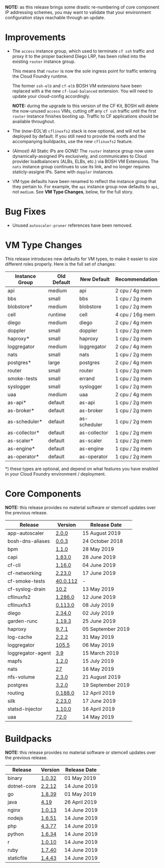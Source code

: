 **NOTE:** as this release brings some drastic re-numbering of core
component IP addressing schemes, you may want to validate that
your environment configuration stays reachable through an update.

# Improvements

- The `access` instance group, which used to terminate `cf ssh`
  traffic and proxy it to the proper backend Diego LRP, has been
  rolled into the existing `router` instance group.

  This means that `router` is now the sole ingress point for
  traffic entering the Cloud Foundry runtime.

  The former `ssh-elb` and `cf-elb` BOSH VM extensions have been
  replaced with a the new `cf-load-balanced` extension.  You will
  need to update your cloud-config accordingly.

  **NOTE:** during the upgrade to this version of the CF Kit, BOSH
  will delete the now-unused `access` VMs, cutting off any `cf
  ssh` traffic until the first `router` instance finishes booting
  up.  Traffic to CF applications should be available throughout.

- The (now-EOL'd) `cflinuxfs2` stack is now optional, and will not
  be deployed by default.  If you still need to provide the rootfs
  and the accompanying buildpacks, use the new `cflinuxfs2`
  feature.

- (Almost) All Static IPs are GONE!  The `router` instance group
  now uses dynamically-assigned IPs exclusively, and communicates
  to Cloud provider loadbalancers (ALBs, ELBs, etc.) via BOSH
  VM Extensions.  The `nats` instance group continues to use its
  link, and no longer requires staticly-assigne IPs.  Same with
  `doppler` instances.

- VM type defaults have been renamed to reflect the instance group
  that they pertain to.  For example, the `api` instance group now
  defaults to `api`, not `medium`.  See **VM Type Changes**,
  below, for the full story.


# Bug Fixes

- Unused `autoscaler-pruner` references have been removed.

# VM Type Changes

This release introduces new defaults for VM types, to make it
easier to size different roles properly.  Here is the full set of
changes:

| Instance Group | Old Default | New Default  | Recommendation  |
|----------------| ----------- | ------------ | --------------- |
| api            | medium      | api          | 2 cpu /  4g mem |
| bbs            | small       | bbs          | 1 cpu /  2g mem |
| blobstore\*    | medium      | blobstore    | 1 cpu /  2g mem |
| cell           | runtime     | cell         | 4 cpu / 16g mem |
| diego          | medium      | diego        | 2 cpu /  4g mem |
| doppler        | small       | doppler      | 1 cpu /  2g mem |
| haproxy\*      | small       | haproxy      | 1 cpu /  2g mem |
| loggregator    | medium      | loggregator  | 2 cpu /  4g mem |
| nats           | small       | nats         | 1 cpu /  2g mem |
| postgres\*     | large       | postgres     | 2 cpu /  4g mem |
| router         | small       | router       | 1 cpu /  2g mem |
| smoke-tests    | small       | errand       | 1 cpu /  2g mem |
| syslogger      | small       | syslogger    | 1 cpu /  2g mem |
| uaa            | medium      | uaa          | 2 cpu /  4g mem |
| as-api\*       | default     | as-api       | 1 cpu /  2g mem |
| as-broker\*    | default     | as-broker    | 1 cpu /  2g mem |
| as-scheduler\* | default     | as-scheduler | 1 cpu /  2g mem |
| as-collector\* | default     | as-collector | 1 cpu /  2g mem |
| as-scaler\*    | default     | as-scaler    | 1 cpu /  2g mem |
| as-engine\*    | default     | as-engine    | 1 cpu /  2g mem |
| as-operator\*  | default     | as-operator  | 1 cpu /  2g mem |

\*) these types are optional, and depend on what features you have
enabled in your Cloud Foundry environment / deployment.

# Core Components

**NOTE:** this release provides no material software or stemcell updates over the previous release.

| Release | Version | Release Date |
| ------- | ------- | ------------ |
| app-autoscaler | [2.0.0](https://github.com/cloudfoundry-incubator/app-autoscaler-release/releases/tag/v2.0.0) | 15 August 2019 |
| bosh-dns-aliases | [0.0.3](https://github.com/cloudfoundry/bosh-dns-aliases-release/releases/tag/v0.0.3) | 24 October 2018 |
| bpm | [1.1.0](https://github.com/cloudfoundry/bpm-release/releases/tag/v1.1.0) | 28 May 2019 |
| capi | [1.83.0](https://github.com/cloudfoundry/capi-release/releases/tag/1.83.0) | 28 June 2019 |
| cf-cli | [1.16.0](https://github.com/bosh-packages/cf-cli-release/releases/tag/v1.16.0) | 04 June 2019 |
| cf-networking | [2.23.0](https://github.com/cloudfoundry/cf-networking-release/releases/tag/2.23.0) | 17 June 2019 |
| cf-smoke-tests | [40.0.112](https://github.com/cloudfoundry/cf-smoke-tests-release/releases/tag/v40.0.112) | - |
| cf-syslog-drain | [10.2](https://github.com/cloudfoundry/cf-syslog-drain-release/releases/tag/v10.2) | 13 May 2019 |
| cflinuxfs2 | [1.286.0](https://github.com/cloudfoundry/cflinuxfs2-release/releases/tag/v1.286.0) | 12 June 2019 |
| cflinuxfs3 | [0.113.0](https://github.com/cloudfoundry/cflinuxfs3-release/releases/tag/v0.113.0) | 08 July 2019 |
| diego | [2.34.0](https://github.com/cloudfoundry/diego-release/releases/tag/v2.34.0) | 02 July 2019 |
| garden-runc | [1.19.3](https://github.com/cloudfoundry/garden-runc-release/releases/tag/v1.19.3) | 25 June 2019 |
| haproxy | [9.7.1](https://github.com/cloudfoundry-incubator/haproxy-boshrelease/releases/tag/v9.7.1) | 05 September 2019 |
| log-cache | [2.2.2](https://github.com/cloudfoundry/log-cache-release/releases/tag/v2.2.2) | 31 May 2019 |
| loggregator | [105.5](https://github.com/cloudfoundry/loggregator-release/releases/tag/v105.5) | 06 May 2019 |
| loggregator-agent | [3.9](https://github.com/cloudfoundry/loggregator-agent-release/releases/tag/v3.9) | 15 March 2019 |
| mapfs | [1.2.0](https://github.com/cloudfoundry/mapfs-release/releases/tag/v1.2.0) | 15 July 2019 |
| nats | [27](https://github.com/cloudfoundry/nats-release/releases/tag/v27) | 16 May 2019 |
| nfs-volume | [2.3.0](https://github.com/cloudfoundry/nfs-volume-release/releases/tag/v2.3.0) | 21 August 2019 |
| postgres | [3.2.0](https://github.com/cloudfoundry-community/postgres-boshrelease/releases/tag/v3.2.0) | 19 September 2019 |
| routing | [0.188.0](https://github.com/cloudfoundry-incubator/cf-routing-release/releases/tag/0.188.0) | 12 April 2019 |
| silk | [2.23.0](https://github.com/cloudfoundry/silk-release/releases/tag/2.23.0) | 17 June 2019 |
| statsd-injector | [1.10.0](https://github.com/cloudfoundry/statsd-injector-release/releases/tag/v1.10.0) | 16 April 2019 |
| uaa | [72.0](https://github.com/cloudfoundry/uaa-release/releases/tag/v72.0) | 14 May 2019 |


# Buildpacks

**NOTE:** this release provides no material software or stemcell updates over the previous release.

| Release | Version | Release Date |
| ------- | ------- | ------------ |
| binary | [1.0.32](https://github.com/cloudfoundry/binary-buildpack-release/releases/tag/1.0.32) | 01 May 2019 |
| dotnet-core | [2.2.12](https://github.com/cloudfoundry/dotnet-core-buildpack-release/releases/tag/2.2.12) | 14 June 2019 |
| go | [1.8.39](https://github.com/cloudfoundry/go-buildpack-release/releases/tag/1.8.39) | 01 May 2019 |
| java | [4.19](https://github.com/cloudfoundry/java-buildpack-release/releases/tag/4.19) | 26 April 2019 |
| nginx | [1.0.13](https://github.com/cloudfoundry/nginx-buildpack-release/releases/tag/1.0.13) | 14 June 2019 |
| nodejs | [1.6.51](https://github.com/cloudfoundry/nodejs-buildpack-release/releases/tag/1.6.51) | 14 June 2019 |
| php | [4.3.77](https://github.com/cloudfoundry/php-buildpack-release/releases/tag/4.3.77) | 14 June 2019 |
| python | [1.6.34](https://github.com/cloudfoundry/python-buildpack-release/releases/tag/1.6.34) | 14 June 2019 |
| r | [1.0.10](https://github.com/cloudfoundry/r-buildpack-release/releases/tag/1.0.10) | 14 June 2019 |
| ruby | [1.7.40](https://github.com/cloudfoundry/ruby-buildpack-release/releases/tag/1.7.40) | 14 June 2019 |
| staticfile | [1.4.43](https://github.com/cloudfoundry/staticfile-buildpack-release/releases/tag/1.4.43) | 14 June 2019 |
